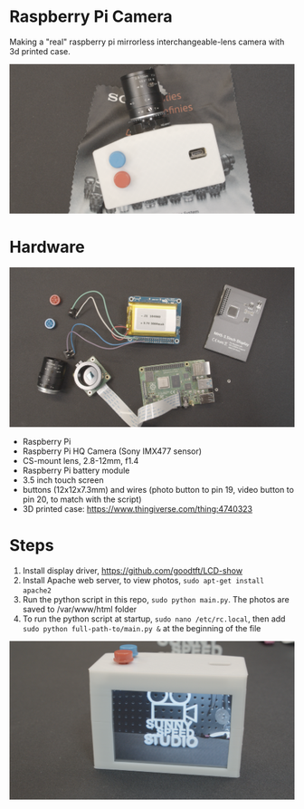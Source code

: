 # Raspberry Pi Camera
Making a "real" raspberry pi mirrorless interchangeable-lens camera with 3d printed case.

![raspberry_pi_camera](/images/camera-top.png)

# Hardware
![hardware](/images/hardware.png)
* Raspberry Pi
* Raspberry Pi HQ Camera (Sony IMX477 sensor)
* CS-mount lens, 2.8-12mm, f1.4
* Raspberry Pi battery module
* 3.5 inch touch screen
* buttons (12x12x7.3mm) and wires (photo button to pin 19, video button to pin 20, to match with the script)
* 3D printed case: https://www.thingiverse.com/thing:4740323

# Steps
1. Install display driver, https://github.com/goodtft/LCD-show
2. Install Apache web server, to view photos, `sudo apt-get install apache2`
3. Run the python script in this repo, `sudo python main.py`. The photos are saved to /var/www/html folder
4. To run the python script at startup, `sudo nano /etc/rc.local`, then add `sudo python full-path-to/main.py &` at the beginning of the file

![raspberry_pi_camera](/images/camera.png)
